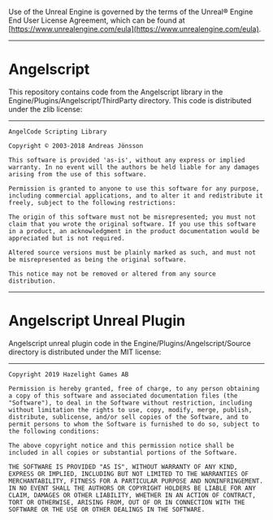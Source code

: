 Use of the Unreal Engine is governed by the terms of the Unreal® Engine End User License Agreement, which can be found at [https://www.unrealengine.com/eula](https://www.unrealengine.com/eula).

------

# Angelscript

This repository contains code from the Angelscript library in the Engine/Plugins/Angelscript/ThirdParty directory.
This code is distributed under the zlib license:

-------

```
AngelCode Scripting Library

Copyright © 2003-2018 Andreas Jönsson

This software is provided 'as-is', without any express or implied warranty. In no event will the authors be held liable for any damages arising from the use of this software.

Permission is granted to anyone to use this software for any purpose, including commercial applications, and to alter it and redistribute it freely, subject to the following restrictions:

The origin of this software must not be misrepresented; you must not claim that you wrote the original software. If you use this software in a product, an acknowledgment in the product documentation would be appreciated but is not required.

Altered source versions must be plainly marked as such, and must not be misrepresented as being the original software.

This notice may not be removed or altered from any source distribution.
```

--------

# Angelscript Unreal Plugin

Angelscript unreal plugin code in the Engine/Plugins/Angelscript/Source directory is distributed under the MIT license:

--------

```
Copyright 2019 Hazelight Games AB

Permission is hereby granted, free of charge, to any person obtaining a copy of this software and associated documentation files (the "Software"), to deal in the Software without restriction, including without limitation the rights to use, copy, modify, merge, publish, distribute, sublicense, and/or sell copies of the Software, and to permit persons to whom the Software is furnished to do so, subject to the following conditions:

The above copyright notice and this permission notice shall be included in all copies or substantial portions of the Software.

THE SOFTWARE IS PROVIDED "AS IS", WITHOUT WARRANTY OF ANY KIND, EXPRESS OR IMPLIED, INCLUDING BUT NOT LIMITED TO THE WARRANTIES OF MERCHANTABILITY, FITNESS FOR A PARTICULAR PURPOSE AND NONINFRINGEMENT. IN NO EVENT SHALL THE AUTHORS OR COPYRIGHT HOLDERS BE LIABLE FOR ANY CLAIM, DAMAGES OR OTHER LIABILITY, WHETHER IN AN ACTION OF CONTRACT, TORT OR OTHERWISE, ARISING FROM, OUT OF OR IN CONNECTION WITH THE SOFTWARE OR THE USE OR OTHER DEALINGS IN THE SOFTWARE.
```
